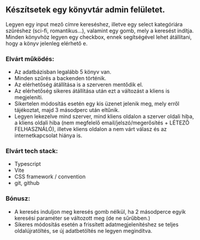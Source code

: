 ## Készítsetek egy könyvtár admin felületet.

Legyen egy input mező címre kereséshez, illetve egy select kategóriára szűréshez (sci-fi, romantikus...), valamint egy gomb, mely a keresést indítja. Minden könyvhöz legyen egy checkbox, ennek segítségével lehet átállítani, hogy a könyv jelenleg elérhető e.

### Elvárt működés:
- Az adatbázisban legalább 5 könyv van.
- Minden szűrés a backenden történik.
- Az elérhetőség átállítása is a szerveren mentődik el.
- Az elérhetőség sikeres átállítása után ezt a változást a kliens is megjeleníti.
- Sikertelen módosítás esetén egy kis üzenet jelenik meg, mely erről tájékoztat, majd 3 másodperc után eltűnik.
- Legyen lekezelve mind szerver, mind kliens oldalon a szerver oldali hiba, a kliens oldali hiba (nem megfelelő email/jelszó/megerősítés + LÉTEZŐ FELHASZNÁLÓ), illetve kliens oldalon a nem várt válasz és az internetkapcsolat hiánya is.

### Elvárt tech stack:
- Typescript
- Vite
- CSS framework / convention
- git, github

### Bónusz:
- A keresés induljon meg keresés gomb nélkül, ha 2 másodperce egyik keresési paraméter se változott meg (de ne sűrűbben.)
- Sikeres módosítás esetén a frissített adatmegjelenítéshez se teljes oldalújratöltés, se új adatbetöltés ne legyen megindítva.